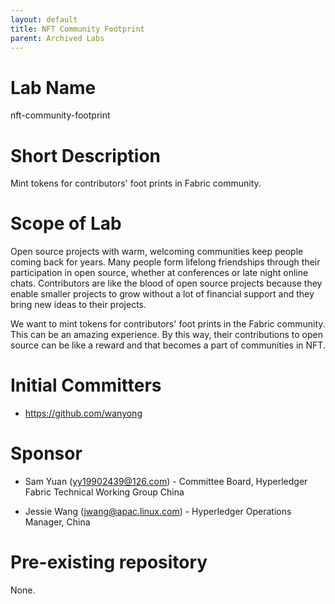 ```yaml
---
layout: default
title: NFT Community Footprint
parent: Archived Labs
---
```

# Lab Name
nft-community-footprint

# Short Description
Mint tokens for contributors' foot prints in Fabric community.

# Scope of Lab
Open source projects with warm, welcoming communities keep people coming back for years. Many people form lifelong friendships through their participation in open source, whether at conferences or late night online chats. Contributors are like the blood of open source projects because they enable smaller projects to grow without a lot of financial support and they bring new ideas to their projects.

We want to mint tokens for contributors' foot prints in the Fabric community. This can be an amazing experience. By this way, their contributions to open source can be like a reward and that becomes a part of communities in NFT.

# Initial Committers
- https://github.com/wanyong

# Sponsor
- Sam Yuan (yy19902439@126.com) - Committee Board, Hyperledger Fabric Technical Working Group China

- Jessie Wang (jwang@apac.linux.com) - Hyperledger Operations Manager, China

# Pre-existing repository
None.
